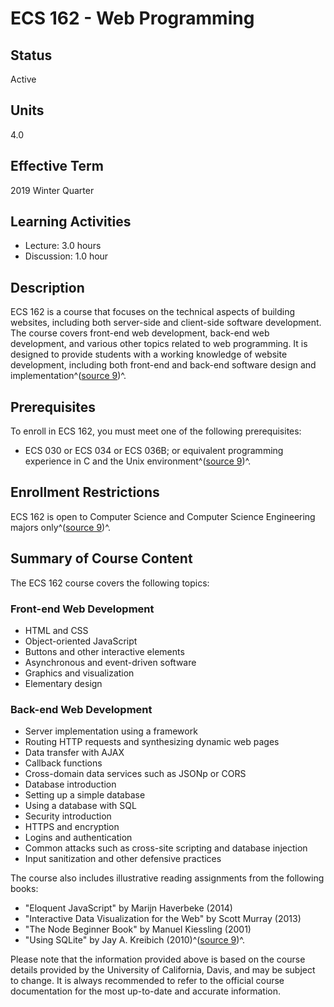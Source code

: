 # ECS 162 - Web Programming

## Status
Active

## Units
4.0

## Effective Term
2019 Winter Quarter

## Learning Activities
- Lecture: 3.0 hours
- Discussion: 1.0 hour

## Description
ECS 162 is a course that focuses on the technical aspects of building websites, including both server-side and client-side software development. The course covers front-end web development, back-end web development, and various other topics related to web programming. It is designed to provide students with a working knowledge of website development, including both front-end and back-end software design and implementation^([source 9](https://github.com/yiping-allison/flashcards))^.

## Prerequisites
To enroll in ECS 162, you must meet one of the following prerequisites:
- ECS 030 or ECS 034 or ECS 036B; or equivalent programming experience in C and the Unix environment^([source 9](https://github.com/yiping-allison/flashcards))^.

## Enrollment Restrictions
ECS 162 is open to Computer Science and Computer Science Engineering majors only^([source 9](https://github.com/yiping-allison/flashcards))^.

## Summary of Course Content
The ECS 162 course covers the following topics:

### Front-end Web Development
- HTML and CSS
- Object-oriented JavaScript
- Buttons and other interactive elements
- Asynchronous and event-driven software
- Graphics and visualization
- Elementary design

### Back-end Web Development
- Server implementation using a framework
- Routing HTTP requests and synthesizing dynamic web pages
- Data transfer with AJAX
- Callback functions
- Cross-domain data services such as JSONp or CORS
- Database introduction
- Setting up a simple database
- Using a database with SQL
- Security introduction
- HTTPS and encryption
- Logins and authentication
- Common attacks such as cross-site scripting and database injection
- Input sanitization and other defensive practices

The course also includes illustrative reading assignments from the following books:
- "Eloquent JavaScript" by Marijn Haverbeke (2014)
- "Interactive Data Visualization for the Web" by Scott Murray (2013)
- "The Node Beginner Book" by Manuel Kiessling (2001)
- "Using SQLite" by Jay A. Kreibich (2010)^([source 9](https://github.com/yiping-allison/flashcards))^.

Please note that the information provided above is based on the course details provided by the University of California, Davis, and may be subject to change. It is always recommended to refer to the official course documentation for the most up-to-date and accurate information.